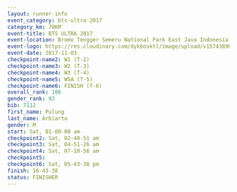 ```yaml
---
layout: runner-info 
event_category: bts-ultra-2017 
category_km: 70KM 
event-title: BTS ULTRA 2017 
event-location: Bromo Tengger Semeru National Park East Java Indonesia 
event-logo: https://res.cloudinary.com/dykbosktl/image/upload/v1574389068/Logo/btsultra-profilpic_qfpjxb.png 
event-date: 2017-11-03 
checkpoint-name2: W1 (T-2) 
checkpoint-name3: W2 (T-3) 
checkpoint-name4: W3 (T-4) 
checkpoint-name5: W5A (T-5) 
checkpoint-name6: FINISH (T-6) 
overall_rank: 106
gender_rank: 93
bib: 7112
first_name: Pulung
last_name: Arbiarto
gender: M
start: Sat, 01-00-00 am
checkpoint2: Sat, 02-40-51 am
checkpoint3: Sat, 04-51-26 am
checkpoint4: Sat, 07-10-56 am
checkpoint5: 
checkpoint6: Sat, 05-43-38 pm
finish: 16-43-38
status: FINISHER
---
```

